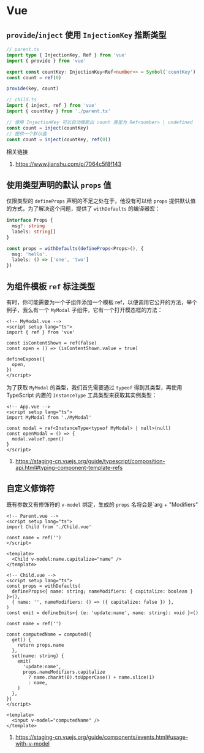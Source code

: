 # Vue

## `provide`/`inject` 使用 `InjectionKey` 推断类型

```ts
// parent.ts
import type { InjectionKey, Ref } from 'vue'
import { provide } from 'vue'

export const countKey: InjectionKey<Ref<number>> = Symbol('countKey')
const count = ref(0)

provide(key, count)

// child.ts
import { inject, ref } from 'vue'
import { countKey } from './parent.ts'

// 使用 InjectionKey 可以自动推断出 count 类型为 Ref<number> | undefined
const count = inject(countKey)
// 提供一个默认值
const count = inject(countKey, ref(0))
```

相关链接

1. https://www.jianshu.com/p/7064c5f8f143

## 使用类型声明的默认 `props` 值

仅限类型的 `defineProps` 声明的不足之处在于，他没有可以给 `props` 提供默认值的方式，为了解决这个问题，提供了 `withDefaults` 的编译器宏：

```ts
interface Props {
  msg?: string
  labels: string[]
}

const props = withDefaults(defineProps<Props>(), {
  msg: 'hello'.
  labels: () => ['one', 'two']
})
```

## 为组件模板 `ref` 标注类型

有时，你可能需要为一个子组件添加一个模板 ref，以便调用它公开的方法，举个例子，我么有一个 `MyModal` 子组件，它有一个打开模态框的方法：

```vue
<!-- MyModal.vue -->
<script setup lang="ts">
import { ref } from 'vue'

const isContentShown = ref(false)
const open = () => (isContentShown.value = true)

defineExpose({
  open,
})
</script>
```

为了获取 `MyModal` 的类型，我们首先需要通过 `typeof` 得到其类型，再使用 TypeScript 内置的 `InstanceType` 工具类型来获取其实例类型：

```vue
<!-- App.vue -->
<script setup lang="ts">
import MyModal from './MyModal'

const modal = ref<InstanceType<typeof MyModal> | null>(null)
const openModal = () => {
  modal.value?.open()
}
</script>
```

1. https://staging-cn.vuejs.org/guide/typescript/composition-api.html#typing-component-template-refs

## 自定义修饰符

既有参数又有修饰符的 `v-model` 绑定，生成的 `props` 名将会是`arg + "Modifiers"

```vue
<!-- Parent.vue -->
<script setup lang="ts">
import Child from './Child.vue'

const name = ref('')
</script>

<template>
  <Child v-model:name.capitalize="name" />
</template>
```

```vue
<!-- Child.vue -->
<script setup lang="ts">
const props = withDefaults(
  defineProps<{ name: string; nameModifiers: { capitalize: boolean } }>(),
  { name: '', nameModifiers: () => ({ capitalize: false }) },
)
const emit = defineEmits<{ (e: 'update:name', name: string): void }>()

const name = ref('')

const computedName = computed({
  get() {
    return props.name
  },
  set(name: string) {
    emit(
      'update:name',
      props.nameModifiers.capitalize
        ? name.charAt(0).toUpperCase() + name.slice(1)
        : name,
    )
  },
})
</script>

<template>
  <input v-model="computedName" />
</template>
```

1. https://staging-cn.vuejs.org/guide/components/events.html#usage-with-v-model
